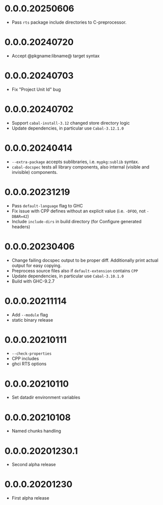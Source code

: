 # 0.0.0.20250606

- Pass `rts` package include directories to C-preprocessor.

# 0.0.0.20240720

- Accept @pkgname:libname@ target syntax

# 0.0.0.20240703

- Fix "Project Unit Id" bug

# 0.0.0.20240702

- Support `cabal-install-3.12` changed store directory logic
- Update dependencies, in particular use `Cabal-3.12.1.0`

# 0.0.0.20240414

- `--extra-package` accepts sublibraries, i.e. `mypkg:sublib` syntax.
- `cabal-docspec` tests all library components, also internal (visible and invisible) components.

# 0.0.0.20231219

- Pass `default-language` flag to GHC
- Fix issue with CPP defines without an explicit value (i.e. `-DFOO`, not `-DBAR=42`)
- Include `include-dirs` in build directory (for Configure generated headers)

# 0.0.0.20230406

- Change failing docspec output to be proper diff.
  Additionally print actual output for easy copying.
- Preprocess source files also if `default-extension` contains `CPP`
- Update dependencies, in particular use `Cabal-3.10.1.0`
- Build with GHC-9.2.7

# 0.0.0.20211114

- Add `--module` flag
- static binary release

# 0.0.0.20210111

- `--check-properties`
- CPP includes
- ghci RTS options

# 0.0.0.20210110

- Set datadir environment variables

# 0.0.0.20210108

- Named chunks handling

# 0.0.0.20201230.1

- Second alpha release

# 0.0.0.20201230

- First alpha release

